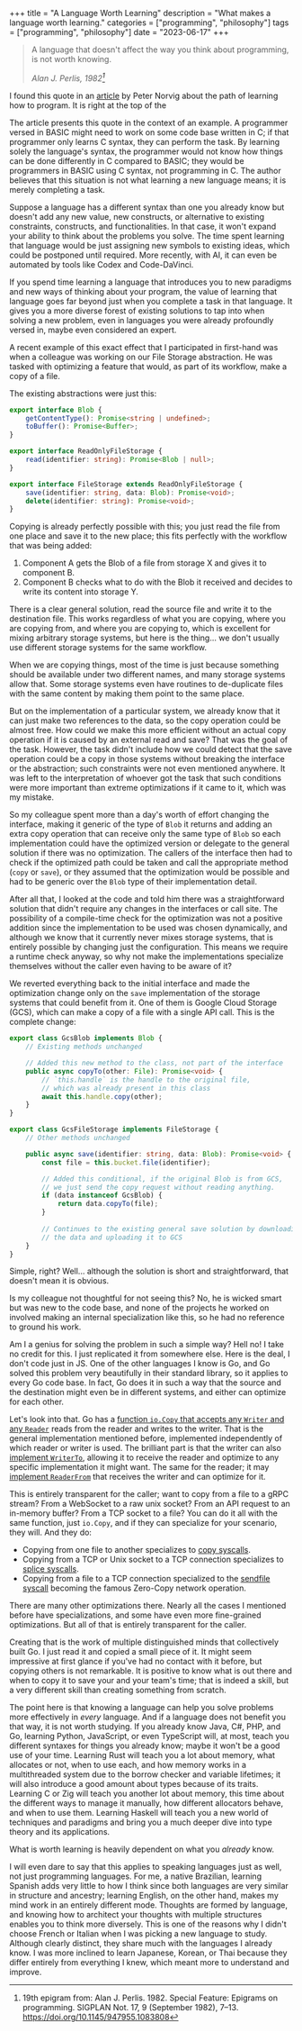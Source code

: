 +++
title = "A Language Worth Learning"
description = "What makes a language worth learning."
categories = ["programming", "philosophy"]
tags = ["programming", "philosophy"]
date = "2023-06-17"
+++
> A language that doesn't affect the way you think about programming, is not worth knowing.
> 
> _Alan J. Perlis, 1982[^1]_

[^1]: 19th epigram from: Alan J. Perlis. 1982. Special Feature: Epigrams on programming. SIGPLAN Not. 17, 9 (September 1982), 7–13. https://doi.org/10.1145/947955.1083808

I found this quote in an [article](http://www.norvig.com/21-days.html) by Peter Norvig about the path of learning how to program. It is right at the top of the 

The article presents this quote in the context of an example. A programmer versed in BASIC might need to work on some code base written in C; if that programmer only learns C syntax, they can perform the task. By learning solely the language's syntax, the programmer would not know how things can be done differently in C compared to BASIC; they would be programmers in BASIC using C syntax, not programming in C.
The author believes that this situation is not what learning a new language means; it is merely completing a task.

Suppose a language has a different syntax than one you already know but doesn't add any new value, new constructs, or alternative to existing constraints, constructs, and functionalities. In that case, it won't expand your ability to think about the problems you solve. The time spent learning that language would be just assigning new symbols to existing ideas, which could be postponed until required. More recently, with AI, it can even be automated by tools like Codex and Code-DaVinci.

If you spend time learning a language that introduces you to new paradigms and new ways of thinking about your program, the value of learning that language goes far beyond just when you complete a task in that language. It gives you a more diverse forest of existing solutions to tap into when solving a new problem, even in languages you were already profoundly versed in, maybe even considered an expert.

A recent example of this exact effect that I participated in first-hand was when a colleague was working on our File Storage abstraction. He was tasked with optimizing a feature that would, as part of its workflow, make a copy of a file.

The existing abstractions were just this:

```ts
export interface Blob {
    getContentType(): Promise<string | undefined>;
    toBuffer(): Promise<Buffer>;
}

export interface ReadOnlyFileStorage {
    read(identifier: string): Promise<Blob | null>;
}

export interface FileStorage extends ReadOnlyFileStorage {
    save(identifier: string, data: Blob): Promise<void>;
    delete(identifier: string): Promise<void>;
}
```

Copying is already perfectly possible with this; you just read the file from one place and save it to the new place; this fits perfectly with the workflow that was being added:

1. Component A gets the Blob of a file from storage X and gives it to component B.
1. Component B checks what to do with the Blob it received and decides to write its content into storage Y.

There is a clear general solution, read the source file and write it to the destination file. This works regardless of what you are copying, where you are copying from, and where you are copying to, which is excellent for mixing arbitrary storage systems, but here is the thing... we don't usually use different storage systems for the same workflow.

When we are copying things, most of the time is just because something should be available under two different names, and many storage systems allow that. Some storage systems even have routines to de-duplicate files with the same content by making them point to the same place.

But on the implementation of a particular system, we already know that it can just make two references to the data, so the copy operation could be almost free. How could we make this more efficient without an actual copy operation if it is caused by an external read and save? That was the goal of the task. However, the task didn't include how we could detect that the save operation could be a copy in those systems without breaking the interface or the abstraction; such constraints were not even mentioned anywhere. It was left to the interpretation of whoever got the task that such conditions were more important than extreme optimizations if it came to it, which was my mistake.

So my colleague spent more than a day's worth of effort changing the interface, making it generic of the type of `Blob` it returns and adding an extra copy operation that can receive only the same type of `Blob` so each implementation could have the optimized version or delegate to the general solution if there was no optimization. The callers of the interface then had to check if the optimized path could be taken and call the appropriate method (`copy` or `save`), or they assumed that the optimization would be possible and had to be generic over the `Blob` type of their implementation detail.

After all that, I looked at the code and told him there was a straightforward solution that didn't require any changes in the interfaces or call site. The possibility of a compile-time check for the optimization was not a positive addition since the implementation to be used was chosen dynamically, and although we know that it currently never mixes storage systems, that is entirely possible by changing just the configuration. This means we require a runtime check anyway, so why not make the implementations specialize themselves without the caller even having to be aware of it?

We reverted everything back to the initial interface and made the optimization change only on the `save` implementation of the storage systems that could benefit from it. One of them is Google Cloud Storage (GCS), which can make a copy of a file with a single API call. This is the complete change:

```ts
export class GcsBlob implements Blob {
    // Existing methods unchanged

    // Added this new method to the class, not part of the interface
    public async copyTo(other: File): Promise<void> {
        // `this.handle` is the handle to the original file,
        // which was already present in this class
        await this.handle.copy(other);
    }
}

export class GcsFileStorage implements FileStorage {
    // Other methods unchanged

    public async save(identifier: string, data: Blob): Promise<void> {
        const file = this.bucket.file(identifier);

        // Added this conditional, if the original Blob is from GCS,
        // we just send the copy request without reading anything.
        if (data instanceof GcsBlob) {
            return data.copyTo(file);
        }
        
        // Continues to the existing general save solution by downloading
        // the data and uploading it to GCS
    }
}
```

Simple, right? Well... although the solution is short and straightforward, that doesn't mean it is obvious.

Is my colleague not thoughtful for not seeing this? No, he is wicked smart but was new to the code base, and none of the projects he worked on involved making an internal specialization like this, so he had no reference to ground his work.

Am I a genius for solving the problem in such a simple way?
Hell no! I take no credit for this. I just replicated it from somewhere else.
Here is the deal, I don't code just in JS. One of the other languages I know is Go,
and Go solved this problem very beautifully in their standard library, so it applies to every Go code base.
In fact, Go does it in such a way that the source and the destination might even be in different systems,
and either can optimize for each other.

Let's look into that. Go has a [function `io.Copy` that accepts any `Writer` and any `Reader`][io.Copy src]
reads from the reader and writes to the writer. That is the general implementation mentioned before,
implemented independently of which reader or writer is used. The brilliant part is that the writer can
also [implement `WriterTo`][WriterTo optimization], allowing it to receive the reader and optimize to
any specific implementation it might want. The same for the reader;
it may [implement `ReaderFrom`][ReaderFrom optimization] that receives the writer and can optimize for it.

This is entirely transparent for the caller;
want to copy from a file to a gRPC stream?
From a WebSocket to a raw unix socket?
From an API request to an in-memory buffer?
From a TCP socket to a file?
You can do it all with the same function, just `io.Copy`,
and if they can specialize for your scenario, they will. And they do:

- Copying from one file to another specializes to [copy syscalls][file-to-file].
- Copying from a TCP or Unix socket to a TCP connection specializes to [splice syscalls][stream-to-tcp].
- Copying from a file to a TCP connection specialized to the [sendfile syscall][file-to-tcp] becoming the famous Zero-Copy network operation.

There are many other optimizations there. Nearly all the cases I mentioned before have specializations, and some have even more fine-grained optimizations. But all of that is entirely transparent for the caller.

Creating that is the work of multiple distinguished minds that collectively built Go. I just read it and copied a small piece of it. It might seem impressive at first glance if you've had no contact with it before, but copying others is not remarkable. It is positive to know what is out there and when to copy it to save your and your team's time; that is indeed a skill, but a very different skill than creating something from scratch.

The point here is that knowing a language can help you solve problems more effectively in _every_ language. And if a language does not benefit you that way, it is not worth studying. If you already know Java, C#, PHP, and Go, learning Python, JavaScript, or even TypeScript will, at most, teach you different syntaxes for things you already know; maybe it won't be a good use of your time. Learning Rust will teach you a lot about memory, what allocates or not, when to use each, and how memory works in a multithreaded system due to the borrow checker and variable lifetimes; it will also introduce a good amount about types because of its traits. Learning C or Zig will teach you another lot about memory, this time about the different ways to manage it manually, how different allocators behave, and when to use them. Learning Haskell will teach you a new world of techniques and paradigms and bring you a much deeper dive into type theory and its applications.

What is worth learning is heavily dependent on what you _already_ know.

I will even dare to say that this applies to speaking languages just as well, not just programming languages. For me, a native Brazilian, learning Spanish adds very little to how I think since both languages are very similar in structure and ancestry; learning English, on the other hand, makes my mind work in an entirely different mode. Thoughts are formed by language, and knowing how to architect your thoughts with multiple structures enables you to think more diversely.
This is one of the reasons why I didn't choose French or Italian when I was picking a new language to study. Although clearly distinct, they share much with the languages I already know. I was more inclined to learn Japanese, Korean, or Thai because they differ entirely from everything I knew, which meant more to understand and improve.

[io.Copy src]: https://cs.opensource.google/go/go/+/refs/tags/go1.20.5:src/io/io.go;l=373-385;drc=dc8e2a6a8ec94f2c98ba20edd57932eba284efb1
[WriterTo optimization]: https://cs.opensource.google/go/go/+/refs/tags/go1.20.5:src/io/io.go;l=406-410;drc=dc8e2a6a8ec94f2c98ba20edd57932eba284efb1
[ReaderFrom optimization]: https://cs.opensource.google/go/go/+/refs/tags/go1.20.5:src/io/io.go;l=411-414;drc=dc8e2a6a8ec94f2c98ba20edd57932eba284efb1
[file-to-file]: https://cs.opensource.google/go/go/+/refs/tags/go1.20.5:src/os/readfrom_linux.go;l=31-45;drc=0844ff8eef81e124c1fecba82dd5843745427fa4
[stream-to-tcp]: https://cs.opensource.google/go/go/+/refs/tags/go1.20.5:src/net/splice_linux.go;l=12-44;drc=8d6a455df42b016ed2f7071e70718cad940937f9
[file-to-tcp]: https://cs.opensource.google/go/go/+/refs/tags/go1.20.5:src/net/sendfile_linux.go;l=13-53;drc=27c38142756902c9a2e281ff1dd0f2e0a7273f75

